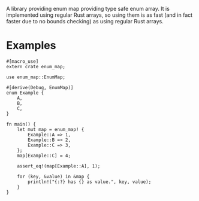 A library providing enum map providing type safe enum array. It is
implemented using regular Rust arrays, so using them is as fast (and
in fact faster due to no bounds checking) as using regular Rust
arrays.

# Examples

```
#[macro_use]
extern crate enum_map;

use enum_map::EnumMap;

#[derive(Debug, EnumMap)]
enum Example {
    A,
    B,
    C,
}

fn main() {
    let mut map = enum_map! {
        Example::A => 1,
        Example::B => 2,
        Example::C => 3,
    };
    map[Example::C] = 4;

    assert_eq!(map[Example::A], 1);

    for (key, &value) in &map {
        println!("{:?} has {} as value.", key, value);
    }
}
```